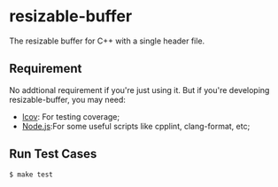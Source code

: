 # resizable-buffer

The resizable buffer for C++ with a single header file.

## Requirement

No addtional requirement if you're just using it. But if you're developing
resizable-buffer, you may need:

+ [lcov](https://linux.die.net/man/1/lcov): For testing coverage;
+ [Node.js](https://nodejs.org/en/):For some useful scripts like cpplint, clang-format, etc;

## Run Test Cases

```shell
$ make test
```
